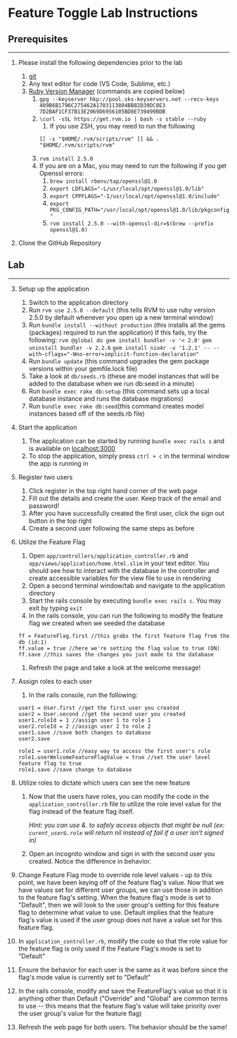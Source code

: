 # Feature Toggle Lab Instructions

## Prerequisites
--- 
1. Please install the following dependencies prior to the lab
   1. [git](https://git-scm.com/)
   2. Any text editor for code (VS Code, Sublime, etc.)
   3. [Ruby Version Manager](https://rvm.io/rvm/install) (commands are copied below)
      1. `gpg --keyserver hkp://pool.sks-keyservers.net --recv-keys 409B6B1796C275462A1703113804BB82D39DC0E3 7D2BAF1CF37B13E2069D6956105BD0E739499BDB`
      2. `\curl -sSL https://get.rvm.io | bash -s stable --ruby`
         1. If you use ZSH, you may need to run the following
         ```
         [[ -s "$HOME/.rvm/scripts/rvm" ]] && . "$HOME/.rvm/scripts/rvm"
      3. `rvm install 2.5.0`
      4. If you are on a Mac, you may need to run the following if you get Openssl errors:
         1. `brew install rbenv/tap/openssl@1.0`
         2. `export LDFLAGS="-L/usr/local/opt/openssl@1.0/lib"`
         3. `export CPPFLAGS="-I/usr/local/opt/openssl@1.0/include"`
         4. `export PKG_CONFIG_PATH="/usr/local/opt/openssl@1.0/lib/pkgconfig"`
         5. `rvm install 2.5.0 --with-openssl-dir=$(brew --prefix openssl@1.0)`

2. Clone the GitHub Repository
 

## Lab
---
3. Setup up the application
   1. Switch to the application directory
   2. Run `rvm use 2.5.0 --default` (this tells RVM to use ruby version 2.5.0 by default whenever you open up a new terminal window)
   3. Run `bundle install --without production` (this installs all the gems (packages) required to run the application) If this fails, try the following:
        `rvm @global do gem install bundler -v '< 2.0'`
        `gem uninstall bundler -v 2.2.6`
        `gem install nio4r -v '1.2.1' -- --with-cflags="-Wno-error=implicit-function-declaration"`
   4. Run `bundle update` (this command upgrades the gem package versions within your gemfile.lock file)
   5. Take a look at `db/seeds.rb` (these are model instances that will be added to the database when we run db:seed in a minute)
   6. Run `bundle exec rake db:setup` (this command sets up a local database instance and runs the database migrations)
   7. Run `bundle exec rake db:seed`(this command creates model instances based off of the seeds.rb file)
4. Start the application
   1. The application can be started by running `bundle exec rails s` and is available on [localhost:3000](http://localhost:3000)
   2. To stop the application, simply press `ctrl + c` in the terminal window the app is running in

5. Register two users
   1. Click register in the top right hand corner of the web page
   2. Fill out the details and create the user. Keep track of the email and password!
   3. After you have successfully created the first user, click the sign out button in the top right
   4. Create a second user following the same steps as before

6. Utilize the Feature Flag
   1. Open `app/controllers/application_controller.rb` and `app/views/application/home.html.slim` in your text editor. You should see how to interact with the database in the controller and create accessible variables for the view file to use in rendering
   2. Open a second terminal window/tab and navigate to the application directory
   3. Start the rails console by executing `bundle exec rails c`. You may exit by typing `exit`
   4. In the rails console, you can run the following to modify the feature flag we created when we seeded the database
   ```
   ff = FeatureFlag.first //this grabs the first feature flag from the db (id:1)
   ff.value = true //here we're setting the flag value to true (ON)
   ff.save //this saves the changes you just made to the database
   ```
    1. Refresh the page and take a look at the welcome message!

7. Assign roles to each user
   1. In the rails console, run the following:
   ```
   user1 = User.first //get the first user you created
   user2 = User.second //get the second user you created
   user1.roleId = 1 //assign user 1 to role 1
   user2.roleId = 2 //assign user 2 to role 2
   user1.save //save both changes to database
   user2.save

   role1 = user1.role //easy way to access the first user's role
   role1.userWelcomeFeatureFlagValue = true //set the user level feature flag to true
   role1.save //save change to database
   ```

8. Utilize roles to dictate which users can see the new feature
   1. Now that the users have roles, you can modify the code in the `application_controller.rb` file to utilize the role level value for the flag instead of the feature flag itself. 
   
      *Hint: you can use &. to safely access objects that might be null (ex: `curent_user&.role` will return nil instead of fail if a user isn't signed in)*

   2. Open an incognito window and sign in with the second user you created. Notice the difference in behavior.

9.  Change Feature Flag mode to override role level values - up to this point, we have been keying off of the feature flag's value. Now that we have values set for different user groups, we can use those in addition to the feature flag's setting. When the feature flag's mode is set to "Default", then we will look to the user group's setting for this feature flag to determine what value to use. Default implies that the feature flag's value is used if the user group does not have a value set for this feature flag.
   3.  In `application_controller.rb`, modify the code so that the role value for the feature flag is only used if the Feature Flag's mode is set to "Default"
   4.  Ensure the behavior for each user is the same as it was before since the flag's mode value is currently set to "Default"
   5.  In the rails console, modify and save the FeatureFlag's value so that it is anything other than Default ("Override" and "Global" are common terms to use -- this means that the feature flag's value will take priority over the user group's value for the feature flag)
   6.  Refresh the web page for both users. The behavior should be the same!
